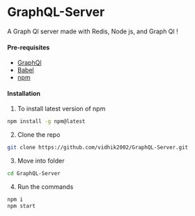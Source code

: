 # GraphQL-Server
A Graph Ql server made with Redis, Node js, and Graph Ql !
#### Pre-requisites
- [GraphQl](https://graphql.org/learn/)
- [Babel](https://www.npmjs.com/package/babel-preset-stage-3)
- [npm](https://www.npmjs.com/)

#### Installation
1. To install latest version of npm
```sh
npm install -g npm@latest
```
2. Clone the repo
```sh
git clone https://github.com/vidhik2002/GraphQL-Server.git
```
3. Move into folder
```sh
cd GraphQL-Server
```
4. Run the commands
```sh
npm i
npm start
```
